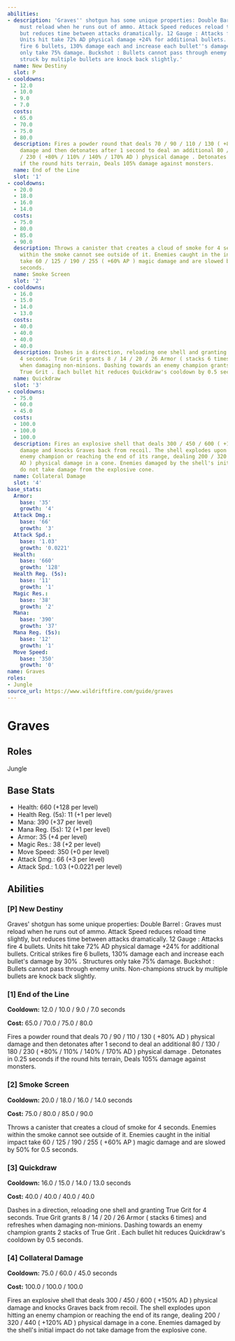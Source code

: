 ```yaml
---
abilities:
- description: 'Graves'' shotgun has some unique properties: Double Barrel : Graves
    must reload when he runs out of ammo. Attack Speed reduces reload time slightly,
    but reduces time between attacks dramatically. 12 Gauge : Attacks fire 4 bullets.
    Units hit take 72% AD physical damage +24% for additional bullets. Critical strikes
    fire 6 bullets, 130% damage each and increase each bullet''s damage by 30% . Structures
    only take 75% damage. Buckshot : Bullets cannot pass through enemy units. Non-champions
    struck by multiple bullets are knock back slightly.'
  name: New Destiny
  slot: P
- cooldowns:
  - 12.0
  - 10.0
  - 9.0
  - 7.0
  costs:
  - 65.0
  - 70.0
  - 75.0
  - 80.0
  description: Fires a powder round that deals 70 / 90 / 110 / 130 ( +80% AD ) physical
    damage and then detonates after 1 second to deal an additional 80 / 130 / 180
    / 230 ( +80% / 110% / 140% / 170% AD ) physical damage . Detonates in 0.25 seconds
    if the round hits terrain, Deals 105% damage against monsters.
  name: End of the Line
  slot: '1'
- cooldowns:
  - 20.0
  - 18.0
  - 16.0
  - 14.0
  costs:
  - 75.0
  - 80.0
  - 85.0
  - 90.0
  description: Throws a canister that creates a cloud of smoke for 4 seconds. Enemies
    within the smoke cannot see outside of it. Enemies caught in the initial impact
    take 60 / 125 / 190 / 255 ( +60% AP ) magic damage and are slowed by 50% for 0.5
    seconds.
  name: Smoke Screen
  slot: '2'
- cooldowns:
  - 16.0
  - 15.0
  - 14.0
  - 13.0
  costs:
  - 40.0
  - 40.0
  - 40.0
  - 40.0
  description: Dashes in a direction, reloading one shell and granting True Grit for
    4 seconds. True Grit grants 8 / 14 / 20 / 26 Armor ( stacks 6 times) and refreshes
    when damaging non-minions. Dashing towards an enemy champion grants 2 stacks of
    True Grit . Each bullet hit reduces Quickdraw's cooldown by 0.5 seconds.
  name: Quickdraw
  slot: '3'
- cooldowns:
  - 75.0
  - 60.0
  - 45.0
  costs:
  - 100.0
  - 100.0
  - 100.0
  description: Fires an explosive shell that deals 300 / 450 / 600 ( +150% AD ) physical
    damage and knocks Graves back from recoil. The shell explodes upon hitting an
    enemy champion or reaching the end of its range, dealing 200 / 320 / 440 ( +120%
    AD ) physical damage in a cone. Enemies damaged by the shell's initial impact
    do not take damage from the explosive cone.
  name: Collateral Damage
  slot: '4'
base_stats:
  Armor:
    base: '35'
    growth: '4'
  Attack Dmg.:
    base: '66'
    growth: '3'
  Attack Spd.:
    base: '1.03'
    growth: '0.0221'
  Health:
    base: '660'
    growth: '128'
  Health Reg. (5s):
    base: '11'
    growth: '1'
  Magic Res.:
    base: '38'
    growth: '2'
  Mana:
    base: '390'
    growth: '37'
  Mana Reg. (5s):
    base: '12'
    growth: '1'
  Move Speed:
    base: '350'
    growth: '0'
name: Graves
roles:
- Jungle
source_url: https://www.wildriftfire.com/guide/graves
---
```


# Graves

## Roles

Jungle

## Base Stats

- Health: 660 (+128 per level)
- Health Reg. (5s): 11 (+1 per level)
- Mana: 390 (+37 per level)
- Mana Reg. (5s): 12 (+1 per level)
- Armor: 35 (+4 per level)
- Magic Res.: 38 (+2 per level)
- Move Speed: 350 (+0 per level)
- Attack Dmg.: 66 (+3 per level)
- Attack Spd.: 1.03 (+0.0221 per level)

## Abilities

### [P] New Destiny

Graves' shotgun has some unique properties: Double Barrel : Graves must reload when he runs out of ammo. Attack Speed reduces reload time slightly, but reduces time between attacks dramatically. 12 Gauge : Attacks fire 4 bullets. Units hit take 72% AD physical damage +24% for additional bullets. Critical strikes fire 6 bullets, 130% damage each and increase each bullet's damage by 30% . Structures only take 75% damage. Buckshot : Bullets cannot pass through enemy units. Non-champions struck by multiple bullets are knock back slightly.

### [1] End of the Line

**Cooldown:** 12.0 / 10.0 / 9.0 / 7.0 seconds

**Cost:** 65.0 / 70.0 / 75.0 / 80.0

Fires a powder round that deals 70 / 90 / 110 / 130 ( +80% AD ) physical damage and then detonates after 1 second to deal an additional 80 / 130 / 180 / 230 ( +80% / 110% / 140% / 170% AD ) physical damage . Detonates in 0.25 seconds if the round hits terrain, Deals 105% damage against monsters.

### [2] Smoke Screen

**Cooldown:** 20.0 / 18.0 / 16.0 / 14.0 seconds

**Cost:** 75.0 / 80.0 / 85.0 / 90.0

Throws a canister that creates a cloud of smoke for 4 seconds. Enemies within the smoke cannot see outside of it. Enemies caught in the initial impact take 60 / 125 / 190 / 255 ( +60% AP ) magic damage and are slowed by 50% for 0.5 seconds.

### [3] Quickdraw

**Cooldown:** 16.0 / 15.0 / 14.0 / 13.0 seconds

**Cost:** 40.0 / 40.0 / 40.0 / 40.0

Dashes in a direction, reloading one shell and granting True Grit for 4 seconds. True Grit grants 8 / 14 / 20 / 26 Armor ( stacks 6 times) and refreshes when damaging non-minions. Dashing towards an enemy champion grants 2 stacks of True Grit . Each bullet hit reduces Quickdraw's cooldown by 0.5 seconds.

### [4] Collateral Damage

**Cooldown:** 75.0 / 60.0 / 45.0 seconds

**Cost:** 100.0 / 100.0 / 100.0

Fires an explosive shell that deals 300 / 450 / 600 ( +150% AD ) physical damage and knocks Graves back from recoil. The shell explodes upon hitting an enemy champion or reaching the end of its range, dealing 200 / 320 / 440 ( +120% AD ) physical damage in a cone. Enemies damaged by the shell's initial impact do not take damage from the explosive cone.

